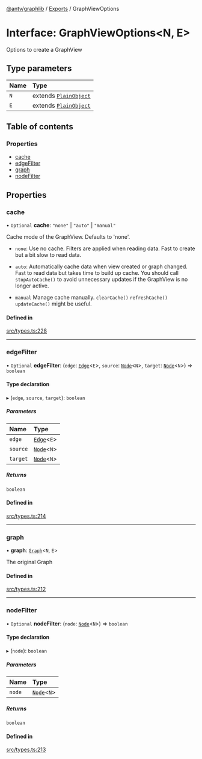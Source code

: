 [@antv/graphlib](../README.md) / [Exports](../modules.md) / GraphViewOptions

# Interface: GraphViewOptions<N, E\>

Options to create a GraphView

## Type parameters

| Name | Type |
| :------ | :------ |
| `N` | extends [`PlainObject`](../modules.md#plainobject) |
| `E` | extends [`PlainObject`](../modules.md#plainobject) |

## Table of contents

### Properties

- [cache](GraphViewOptions.md#cache)
- [edgeFilter](GraphViewOptions.md#edgefilter)
- [graph](GraphViewOptions.md#graph)
- [nodeFilter](GraphViewOptions.md#nodefilter)

## Properties

### cache

• `Optional` **cache**: ``"none"`` \| ``"auto"`` \| ``"manual"``

Cache mode of the GraphView. Defaults to 'none'.

- `none`: Use no cache. Filters are applied when reading data. Fast to create but a bit
slow to read data.

- `auto`: Automatically cache data when view created or graph changed. Fast to read
data but takes time to build up cache. You should call `stopAutoCache()` to avoid
unnecessary updates if the GraphView is no longer active.

- `manual` Manage cache manually. `clearCache()` `refreshCache()` `updateCache()`
might be useful.

#### Defined in

[src/types.ts:228](https://github.com/antvis/graphlib/blob/07dc2de/src/types.ts#L228)

___

### edgeFilter

• `Optional` **edgeFilter**: (`edge`: [`Edge`](Edge.md)<`E`\>, `source`: [`Node`](Node.md)<`N`\>, `target`: [`Node`](Node.md)<`N`\>) => `boolean`

#### Type declaration

▸ (`edge`, `source`, `target`): `boolean`

##### Parameters

| Name | Type |
| :------ | :------ |
| `edge` | [`Edge`](Edge.md)<`E`\> |
| `source` | [`Node`](Node.md)<`N`\> |
| `target` | [`Node`](Node.md)<`N`\> |

##### Returns

`boolean`

#### Defined in

[src/types.ts:214](https://github.com/antvis/graphlib/blob/07dc2de/src/types.ts#L214)

___

### graph

• **graph**: [`Graph`](../classes/Graph.md)<`N`, `E`\>

The original Graph

#### Defined in

[src/types.ts:212](https://github.com/antvis/graphlib/blob/07dc2de/src/types.ts#L212)

___

### nodeFilter

• `Optional` **nodeFilter**: (`node`: [`Node`](Node.md)<`N`\>) => `boolean`

#### Type declaration

▸ (`node`): `boolean`

##### Parameters

| Name | Type |
| :------ | :------ |
| `node` | [`Node`](Node.md)<`N`\> |

##### Returns

`boolean`

#### Defined in

[src/types.ts:213](https://github.com/antvis/graphlib/blob/07dc2de/src/types.ts#L213)
